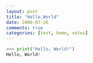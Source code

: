 ```yaml
---
layout: post
title: "Hello,World"
date: 2006-07-26
comments: true
categories: [test, home, notes]
---
```


```python
>>> print("Hello, World!")
Hello, World!
```
